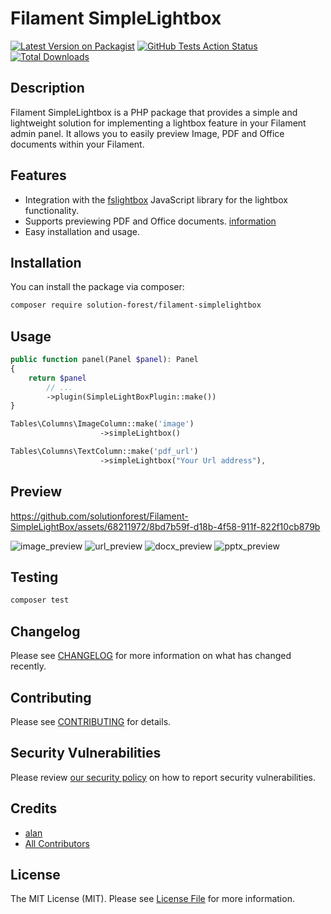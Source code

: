 # Filament SimpleLightbox

[![Latest Version on Packagist](https://img.shields.io/packagist/v/solution-forest/filament-simplelightbox.svg?style=flat-square)](https://packagist.org/packages/solution-forest/filament-simplelightbox)
[![GitHub Tests Action Status](https://img.shields.io/github/actions/workflow/status/solutionforest/filament-simplelightbox/run-tests.yml?branch=main&label=tests&style=flat-square)](https://github.com/solutionforest/filament-simplelightbox/actions?query=workflow%3Arun-tests+branch%3Amain)
[![Total Downloads](https://img.shields.io/packagist/dt/solution-forest/filament-simplelightbox.svg?style=flat-square)](https://packagist.org/packages/solution-forest/filament-simplelightbox)


## Description 

Filament SimpleLightbox is a PHP package that provides a simple and lightweight solution for implementing a lightbox feature in your Filament admin panel. It allows you to easily preview Image, PDF and Office documents within your Filament.

## Features
- Integration with the [fslightbox](https://github.com/banthagroup/fslightbox "fslightbox")  JavaScript library for the lightbox functionality.
- Supports previewing PDF and Office documents. [information](https://gist.github.com/theel0ja/b9e44a961f892ccf43e217ab74b9417b "information")
- Easy installation and usage.

## Installation

You can install the package via composer:

```bash
composer require solution-forest/filament-simplelightbox
```

## Usage

```php
public function panel(Panel $panel): Panel
{
    return $panel
        // ...
        ->plugin(SimpleLightBoxPlugin::make())
}
```

```php
Tables\Columns\ImageColumn::make('image')
                    ->simpleLightbox()
```

```php
Tables\Columns\TextColumn::make('pdf_url')
                    ->simpleLightbox("Your Url address"),
```

## Preview



https://github.com/solutionforest/Filament-SimpleLightBox/assets/68211972/8bd7b59f-d18b-4f58-911f-822f10cb879b

![image_preview](https://github.com/solutionforest/Filament-SimpleLightBox/assets/68211972/5360c521-1dba-4dd5-88df-cffae21f5b62)
![url_preview](https://github.com/solutionforest/Filament-SimpleLightBox/assets/68211972/698cc9f0-11ce-4106-832b-f58ce83a36e3)
![docx_preview](https://github.com/solutionforest/Filament-SimpleLightBox/assets/68211972/7891ad1e-a601-47b5-ac0f-ba0ba7b85554)
![pptx_preview](https://github.com/solutionforest/Filament-SimpleLightBox/assets/68211972/64cf6bae-d349-4e02-a6e1-a646abd5d508)


## Testing

```bash
composer test
```

## Changelog

Please see [CHANGELOG](CHANGELOG.md) for more information on what has changed recently.

## Contributing

Please see [CONTRIBUTING](.github/CONTRIBUTING.md) for details.

## Security Vulnerabilities

Please review [our security policy](../../security/policy) on how to report security vulnerabilities.

## Credits

- [alan](https://github.com/solutionforest)
- [All Contributors](../../contributors)

## License

The MIT License (MIT). Please see [License File](LICENSE.md) for more information.
